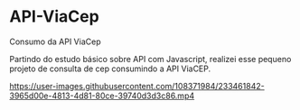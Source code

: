 # API-ViaCep
Consumo da API ViaCep

Partindo do estudo básico sobre API com Javascript, realizei esse pequeno projeto de consulta de cep consumindo a API ViaCEP.



https://user-images.githubusercontent.com/108371984/233461842-3965d00e-4813-4d81-80ce-39740d3d3c86.mp4

